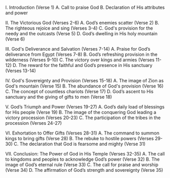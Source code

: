 I. Introduction (Verse 1)
  A. Call to praise God
  B. Declaration of His attributes and power

II. The Victorious God (Verses 2-6)
  A. God’s enemies scatter (Verse 2)
  B. The righteous rejoice and sing (Verses 3-4)
  C. God's provision for the needy and the outcasts (Verse 5)
  D. God’s dwelling in His holy mountain (Verse 6)

III. God's Deliverance and Salvation (Verses 7-14)
  A. Praise for God’s deliverance from Egypt (Verses 7-8)
  B. God’s refreshing provision in the wilderness (Verses 9-10)
  C. The victory over kings and armies (Verses 11-12)
  D. The reward for the faithful and God’s presence in His sanctuary (Verses 13-14)

IV. God's Sovereignty and Provision (Verses 15-18)
  A. The image of Zion as God's mountain (Verse 15)
  B. The abundance of God's provision (Verse 16)
  C. The concept of countless chariots (Verse 17)
  D. God’s ascent to His sanctuary and the giving of gifts to men (Verse 18)

V. God’s Triumph and Power (Verses 19-27)
  A. God’s daily load of blessings for His people (Verse 19)
  B. The image of the conquering God leading a victory procession (Verses 20-23)
  C. The participation of the tribes in the procession (Verses 24-27)

VI. Exhortation to Offer Gifts (Verses 28-31)
  A. The command to summon kings to bring gifts (Verse 28)
  B. The rebuke to hostile powers (Verses 29-30)
  C. The declaration that God is fearsome and mighty (Verse 31)

VII. Conclusion: The Power of God in His Temple (Verses 32-35)
  A. The call to kingdoms and peoples to acknowledge God’s power (Verse 32)
  B. The image of God’s eternal rule (Verse 33)
  C. The call for praise and worship (Verse 34)
  D. The affirmation of God’s strength and sovereignty (Verse 35)